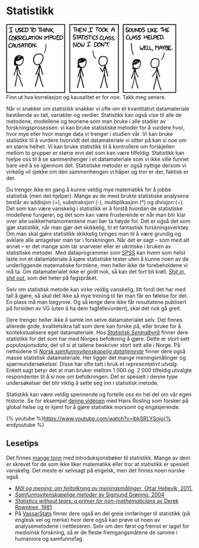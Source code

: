# Statistikk

<div class="caption right"><img id="correlationdoesntimplycausationbutitdoeswaggleitseyebrowssuggestivelyandgesturefurtivelywhilemouthinglookoverthere.https:xkcd.com552" src="../images/correlation.png" alt="Correlation doesn't imply causation, but it does waggle its eyebrows suggestively and gesture furtively while mouthing 'look over there'. https://xkcd.com/552/" title="" /><div class="caption-text">Finn ut hva korrelasjon og kausalitet er for noe. Takk meg senere.</div></div>

Når vi snakker om statistikk snakker vi ofte om et kvantitativt datamateriale bestående av tall, variabler og verdier. Statistikk kan også vise til alle de metodene, modellene og teoriene som man bruke i alle stadier av forskningsprosessen. vi kan bruke statistiske metoder for å vurdere hvor, hvor mye eller hvor mange data vi trenger i studien vår. Vi kan bruke statistikk til å vurdere hvorvidt det datamateriale vi sitter på kan si noe om en større helhet. Vi kan bruke statistikk til å kontrollere om forskjellen mellom to grupper er større enn det som kan være tilfeldig. Statistikk kan hjelpe oss til å se sammenhenger i et datamateriale som vi ikke ville funnet bare ved å se igjennom det. Statistiske metoder er også nyttige dersom vi virkelig vil sjekke om den sammenhengen vi håper og tror er der, faktisk er der.

Du trenger ikke en gang å kunne veldig mye matematikk for å jobbe statistisk (men det hjelper). Mange av de mest brukte statistiske analysene består av addisjon (+), substraksjon (-), multiplikasjon (*) og divisjon (÷). Det som kan være vanskelig i statistikk er å forstå hvordan de statistiske modellene fungerer, og det som kan være frusterende er når man blir klar over alle usikkerhetsmomentene man bør ta høyde for. Det er også det som gjør statistikk, når man gjør det skikkelig, til et fantastisk forskningsverktøy. Om man skal gjøre statistikk skikkelig tvinges man til å være grundig og avklare alle antagelser man tar i forskningen. Når det er sagt – som med alt annet – er det mange som tar snarveier eller er ukritiske i bruken av statistiske metoder. Med dataprogrammer som [SPSS][1206-0001] kan hvem som helst laste inn et datamateriale å kjøre statistiske tester uten å kunne noen av de underliggende matematiske formlene, men heller ikke de forebeholdene vi må ta. Om datamaterialet ikke er godt nok, så kan det fort bli krøll. [_Shit in, shit out_](https://no.wikipedia.org/wiki/Garbage_in,_garbage_out), som det heter på fagspråket.

Selv om statistisk metode kan virke veldig vanskelig, litt fordi det har med tall å gjøre, så skal det ikke så mye trening til før man får en følelse for det. En plass må man begynne. Og så lenge dere ikke får resultatene publisert på forsiden av VG (uten å ha dem fagfellevurdert), skal det nok gå greit.

Dere trenger heller ikke å samle inn selve datamaterialet selv. Det finnes allerede gode, kvalitetsikra tall som dere kan forske på, eller bruke for å kontekstualisere eget datamateriale. Hos [_Statistisk Sentralbyrå_](http://ssb.no) finner dere statistikk for det som har med Norges befolkning å gjøre. Dette er stort sett _populasjonsdata_, det vil si at tallene beskriver stort sett alle i Norge. På nettsidene til [_Norsk samfunnsvitenskapelig datatjeneste_](http://nsd.uib.no) finner dere også masse statistisk datamateriale. Her ligger det mange meningsmålinger og spørreundersøkelser. Disse har ofte tatt i bruk et _representativt utvalg_. Enkelt sagt betyr det at man bruker mellom 1 000 og  2 000 tilfeldig utvalgte respondenter til å si noe om befolkningen. Det er spesielt i denne type undersøkelser det blir viktig å sette seg inn i statistisk metode.

Statistikk kan være veldig spennende og fortelle oss en hel del om vår egen historie. Se for eksempel [denne videoen](https://www.youtube.com/watch?v=jbkSRLYSojo) med Hans Rosling som forsker på global helse og er kjent for å gjøre statistikk morsomt og engasjerende.

{% youtube %}https://www.youtube.com/watch?v=jbkSRLYSojo{% endyoutube %}

## Lesetips

Det finnes [mange tonn](https://www.google.com/search?q=statistics&btnG=Search+Books&tbm=bks&tbo=1) med introduksjonsbøker til statistikk. Mange av dem er skrevet for de som ikke liker matematikk eller tror at statistikk er spesielt vanskelig. Det meste er selvsagt på engelsk, men det finnes noen norske også.

-   [_Mål og mening: om feiltolkning av meningsmålinger_, Ottar Hellevik, 2011.](http://urn.nb.no/URN:NBN:no-nb_digibok_2013102406005 "Nasjonalbiblioteket: Mål og Mening av Ottar Hellevik")
-   [_Samfunnsvitenskapelige metoder_ av Sigmund Grønmo, 2004](http://bibsys-primo.hosted.exlibrisgroup.com/NB:BIBSYS_ILS961798580)
-   [_Statistics without tears: a primer for non-mathematicians_ av Derek Rowntree, 1981](http://bibsys-primo.hosted.exlibrisgroup.com/UBB:BIBSYS_ILS832027758)
-   På [VassarStats](http://vassarstats.net) finner dere også en del greie innføringer til statistikk (på englesk vel og merke) hvor dere også kan prøve ut noen av analysemetodene i nettleseren. Selv om den først og fremst er laget for medisinsk forskning, så er de fleste fremgangsmåtene de samme i humaniora og samfunnsfag.

[1206-0001]: http://no.wikipedia.org/wiki/SPSS

